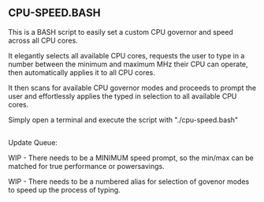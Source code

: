 ## CPU-SPEED.BASH
This is a BASH script to easily set a custom CPU governor and speed across all CPU cores.

It elegantly selects all available CPU cores, requests the user to type in a number between the minimum and maximum MHz their CPU can operate, then automatically applies it to all CPU cores. 

It then scans for available CPU governor modes and proceeds to prompt the user and 
effortlessly applies the typed in selection to all available CPU cores.

Simply open a terminal and execute the script with "./cpu-speed.bash"

##
Update Queue:

WIP - There needs to be a MINIMUM speed prompt, so the min/max can be matched for true performance or powersavings. 

WIP - There needs to be a numbered alias for selection of govenor modes to speed up the process of typing. 
##
